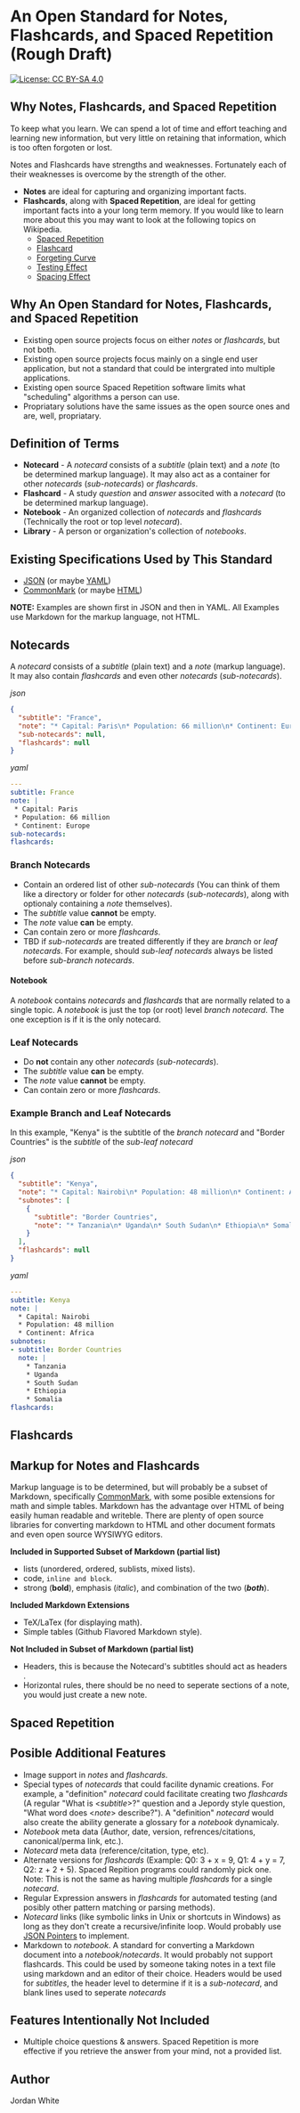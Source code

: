 # An Open Standard for Notes, Flashcards, and Spaced Repetition (Rough Draft)

[![License: CC BY-SA 4.0](https://licensebuttons.net/l/by-sa/4.0/80x15.png)](http://creativecommons.org/licenses/by-sa/4.0/)

## Why Notes, Flashcards, and Spaced Repetition

To keep what you learn. We can spend a lot of time and effort teaching and learning new information, but very little on retaining that information, which is too often forgoten or lost.

Notes and Flashcards have strengths and weaknesses. Fortunately each of their weaknesses is overcome by the strength of the other.

* __Notes__ are ideal for capturing and organizing important facts.
* __Flashcards__, along with __Spaced Repetition__, are ideal for getting important facts into a your long term memory. If you would like to learn more about this you may want to look at the following topics on Wikipedia. 
    * [Spaced Repetition](https://en.wikipedia.org/wiki/Spaced_repetition)
    * [Flashcard](https://en.wikipedia.org/wiki/Flashcard)
    * [Forgeting Curve](https://en.wikipedia.org/wiki/Forgetting_curve)
    * [Testing Effect](https://en.wikipedia.org/wiki/Testing_effect) 
    * [Spacing Effect](https://en.wikipedia.org/wiki/Spacing_effect)
    
## Why An Open Standard for Notes, Flashcards, and Spaced Repetition

* Existing open source projects focus on either *notes* or *flashcards*, but not both.
* Existing open source projects focus mainly on a single end user application, but not a standard that could be intergrated into multiple applications.
* Existing open source Spaced Repetition software limits what "scheduling" algorithms a person can use.
* Propriatary solutions have the same issues as the open source ones and are, well, propriatary. 

## Definition of Terms

* __Notecard__ - A *notecard* consists of a *subtitle* (plain text) and a *note* (to be determined markup language). It may also act as a container for other *notecards* (*sub-notecards*) or *flashcards*.
* __Flashcard__ - A study *question* and *answer* associted with a *notecard* (to be determined markup language).
* __Notebook__ - An organized collection of *notecards* and *flashcards* (Technically the root or top level *notecard*).
* __Library__ - A person or organization's collection of *notebooks*.

## Existing Specifications Used by This Standard

* [JSON](http://www.json.org/) (or maybe [YAML](http://yaml.org/))
* [CommonMark](http://spec.commonmark.org/) (or maybe [HTML](https://www.w3.org/TR/html/))

**NOTE:** Examples are shown first in JSON and then in YAML. All Examples use Markdown for the markup language, not HTML.

## Notecards

A *notecard* consists of a *subtitle* (plain text) and a *note* (markup language). 
It may also contain *flashcards* and even other *notecards* (*sub-notecards*). 

*json*
```json
{
  "subtitle": "France",
  "note": "* Capital: Paris\n* Population: 66 million\n* Continent: Europe\n",
  "sub-notecards": null,
  "flashcards": null
}
```

*yaml*
```yaml
---
subtitle: France
note: |
 * Capital: Paris
 * Population: 66 million
 * Continent: Europe
sub-notecards:
flashcards:
```

### Branch Notecards

* Contain an ordered list of other *sub-notecards* (You can think of them like a directory or folder for other *notecards* (*sub-notecards*), along with optionaly containing a *note* themselves).
* The *subtitle* value **cannot** be empty.
* The *note* value **can** be empty.
* Can contain zero or more *flashcards*.
* TBD if *sub-notecards* are treated differently if they are *branch* or *leaf* *notecards*. For example, should *sub-leaf notecards* always be listed before *sub-branch notecards*.

#### Notebook

A *notebook* contains *notecards* and *flashcards* that are normally related to a single topic. A *notebook* is just the top (or root) level *branch notecard*. The one exception is if it is the only notecard. 

### Leaf Notecards

* Do **not** contain any other *notecards* (*sub-notecards*).
* The *subtitle* value **can** be empty.
* The *note* value **cannot** be empty.
* Can contain zero or more *flashcards*.

### Example Branch and Leaf Notecards

In this example, "Kenya" is the subtitle of the *branch notecard* and "Border Countries" is the *subtitle* of the *sub-leaf notecard*

*json*
```json
{
  "subtitle": "Kenya",
  "note": "* Capital: Nairobi\n* Population: 48 million\n* Continent: Africa\n",
  "subnotes": [
    {
      "subtitle": "Border Countries",
      "note": "* Tanzania\n* Uganda\n* South Sudan\n* Ethiopia\n* Somalia\n"
    }
  ],
  "flashcards": null
}
```

*yaml*
```yaml
---
subtitle: Kenya
note: |
  * Capital: Nairobi
  * Population: 48 million
  * Continent: Africa
subnotes:
- subtitle: Border Countries
  note: |
    * Tanzania
    * Uganda
    * South Sudan
    * Ethiopia
    * Somalia
flashcards:
```

## Flashcards

## Markup for Notes and Flashcards

Markup language is to be determined, but will probably be a subset of Markdown, specifically [CommonMark](http://commonmark.org/), with some posible extensions for math and simple tables. Markdown has the advantage over HTML of being easily human readable and writeble. There are plenty of open source libraries for converting markdown to HTML and other document formats and even open source WYSIWYG editors.  

**Included in Supported Subset of Markdown (partial list)**

* lists (unordered, ordered, sublists, mixed lists).
* code, `inline and block`.
* strong (**bold**), emphasis (*italic*), and combination of the two (***both***).

**Included Markdown Extensions**

* TeX/LaTex (for displaying math).
* Simple tables (Github Flavored Markdown style).

**Not Included in Subset of Markdown (partial list)**

* Headers, this is because the Notecard's subtitles should act as headers .
* Horizontal rules, there should be no need to seperate sections of a note, you would just create a new note.

## Spaced Repetition

## Posible Additional Features

* Image support in *notes* and *flashcards*.
* Special types of *notecards* that could facilite dynamic creations. For example, a "definition" *notecard* could facilitate creating two *flashcards* (A regular "What is <*subtitle*>?" question and a Jepordy style question, "What word does <*note*> describe?"). A "definition" *notecard* would also create the ability generate a glossary for a *notebook* dynamicaly. 
* *Notebook* meta data (Author, date, version, refrences/citations, canonical/perma link, etc.).
* *Notecard* meta data (reference/citation, type, etc).
* Alternate versions for *flashcards* (Example: Q0: 3 + x = 9, Q1: 4 + y = 7, Q2: z + 2 + 5). Spaced Repition programs could randomly pick one. Note: This is not the same as having multiple *flashcards* for a single *notecard*.
* Regular Expression answers in *flashcards* for automated testing (and posibly other pattern matching or parsing methods). 
* *Notecard* links (like symbolic links in Unix or shortcuts in Windows) as long as they don't create a recursive/infinite loop. Would probably use [JSON Pointers](https://tools.ietf.org/html/rfc6901) to implement.
* Markdown to *notebook*. A standard for converting a Markdown document into a *notebook*/*notecards*. It would probably not support flashcards. This could be used by someone taking notes in a text file using markdown and an editor of their choice. Headers would be used for *subtitles*, the header level to determine if it is a *sub-notecard*, and blank lines used to seperate *notecards* 

## Features Intentionally Not Included

* Multiple choice questions & answers. Spaced Repetition is more effective if you retrieve the answer from your mind, not a provided list.  

## Author

Jordan White
